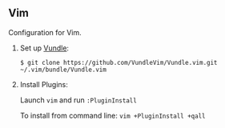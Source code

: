 ## Vim
Configuration for Vim.
1. Set up [Vundle](http://github.com/VundleVim/Vundle.vim):

   `$ git clone https://github.com/VundleVim/Vundle.vim.git ~/.vim/bundle/Vundle.vim`

2. Install Plugins:

   Launch `vim` and run `:PluginInstall`

   To install from command line: `vim +PluginInstall +qall`
